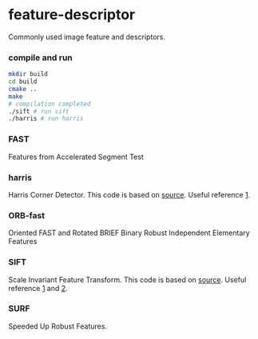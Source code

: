 # feature-descriptor
Commonly used image feature and descriptors.

### compile and run
```bash
mkdir build
cd build
cmake ..
make
# compilation completed
./sift # run sift
./harris # run harris
```

### FAST
Features from Accelerated Segment Test

### harris
Harris Corner Detector. This code is based on [source](https://github.com/enazoe/toy/tree/master/harris). Useful reference [1](https://senitco.github.io/2017/06/18/image-feature-harris/).

### ORB-fast
Oriented FAST and Rotated BRIEF
Binary Robust Independent Elementary Features

### SIFT
Scale Invariant Feature Transform. This code is based on [source](https://developer.aliyun.com/article/1260641).
Useful reference [1](https://www.cnblogs.com/Alliswell-WP/p/SIFT.html) and [2](https://lsxiang.github.io/Journey2SLAM/computer_vision/SIFT/).

### SURF
Speeded Up Robust Features.